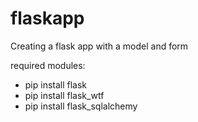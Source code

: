 # flaskapp
Creating a flask app with a model and form

required modules:
- pip install flask
- pip install flask_wtf
- pip install flask_sqlalchemy
